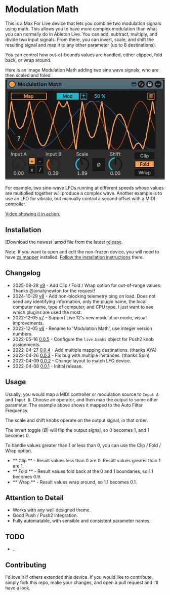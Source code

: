 # Modulation Math

This is a Max For Live device that lets you combine two modulation signals using math. This allows you to have more complex modulation than what you can normally do in Ableton Live. You can add, subtract, multiply, and divide two input signals. From there, you can invert, scale, and shift the resulting signal and map it to any other parameter (up to 8 destinations).

You can control how out-of-bounds values are handled, either clipped, fold back, or wrap around.

Here is an image Modulation Math adding two sine wave signals, who are then scaled and foled.
![How it Looks](images/device.gif)

For example, two sine-wave LFOs running at different speeds whose values are multiplied together will produce a complex wave. Another example is to use an LFO for vibrato, but manually control a second offset with a MIDI controller.

[Video showing it in action.](https://www.youtube.com/watch?v=YfRTARPEUME)

## Installation

[Download the newest .amxd file from the latest [release](https://github.com/zsteinkamp/m4l-Modulation-Math/releases).

Note: If you want to open and edit the non-frozen device, you will need to have [zs.mapper](https://github.com/zsteinkamp/m4l-zs.mapper) installed. [Follow the installation instructions](https://github.com/zsteinkamp/m4l-zs.mapper) there.

## Changelog

* 2025-08-28 [v9](https://github.com/zsteinkamp/m4l-Modulation-Math/releases/download/v8/ModulationMath-v9.amxd) - Add Clip / Fold / Wrap option for out-of-range values. Thanks @jonahjnewton for the request!
* 2024-10-29 [v8](https://github.com/zsteinkamp/m4l-Modulation-Math/releases/download/v8/ModulationMath-v8.amxd) - Add non-blocking telemetry ping on load. Does not send any identifying information, only the plugin name, the local computer name, type of computer, and CPU type. I just want to see which plugins are used the most.
* 2022-12-05 [v7](https://github.com/zsteinkamp/m4l-Modulation-Math/releases/download/v7/Modulation.Math.v7.amxd) - Support Live 12's new modulation mode, visual improvements.
* 2022-12-05 [v6](https://github.com/zsteinkamp/m4l-Modulation-Math/raw/main/frozen/Modulation%20Math%20v6.amxd) - Rename to 'Modulation Math', use integer version numbers.
* 2022-05-16 [0.0.5](https://github.com/zsteinkamp/m4l-Modulation-Math/raw/main/frozen/AutomationMath-0.0.5.amxd) - Configure the `live.banks` object for Push2 knob assignments.
* 2022-04-27 [0.0.4](https://github.com/zsteinkamp/m4l-Modulation-Math/raw/main/frozen/AutomationMath-0.0.4.amxd) - Add multiple mapping destinations.  (thanks AYA)
* 2022-04-26 [0.0.3](https://github.com/zsteinkamp/m4l-Modulation-Math/raw/main/frozen/AutomationMath-0.0.3.amxd) - Fix bug with multiple instances. (thanks Spin)
* 2022-04-09 [0.0.2](https://github.com/zsteinkamp/m4l-Modulation-Math/raw/main/frozen/AutomationMath-0.0.2.amxd) - Change layout to match LFO device.
* 2022-04-08 [0.0.1](https://github.com/zsteinkamp/m4l-Modulation-Math/raw/main/frozen/AutomationMath-0.0.1.amxd) - Initial release.

## Usage

Usually, you would map a MIDI controller or modulation source to `Input A` and `Input B`. Choose an operator, and then map the output to some other parameter. The example above shows it mapped to the Auto Filter Frequency.

The scale and shift knobs operate on the output signal, in that order.

The invert toggle (Ø) will flip the output signal, so 0 becomes 1, and 1 becomes 0.

To handle values greater than 1 or less than 0, you can use the Clip / Fold / Wrap option.

* ** Clip ** - Result values less than 0 are 0. Result values greater than 1 are 1.
* ** Fold ** - Result values fold back at the 0 and 1 boundaries, so 1.1 becomes 0.9.
* ** Wrap ** - Result values wrap around, so 1.1 becomes 0.1.


## Attention to Detail

* Works with any well designed theme.
* Good Push / Push2 integration.
* Fully automatable, with sensible and consistent parameter names.

## TODO

* ...

## Contributing

I'd love it if others extended this device. If you would like to contribute, simply fork this repo, make your changes, and open a pull request and I'll have a look.
